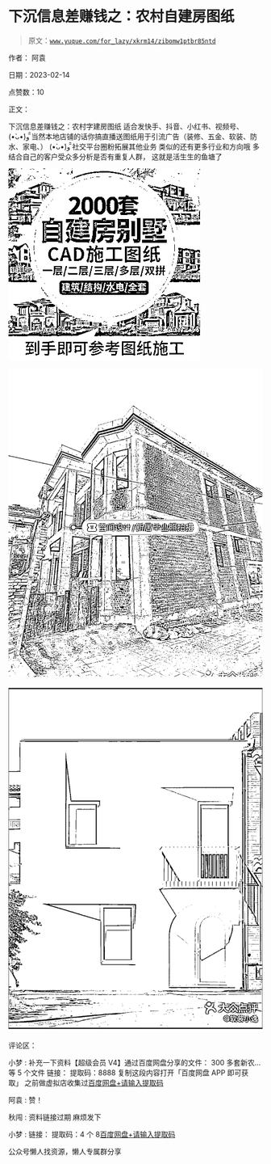 # 下沉信息差赚钱之：农村自建房图纸

> 原文：[`www.yuque.com/for_lazy/xkrm14/zibomw1ptbr85ntd`](https://www.yuque.com/for_lazy/xkrm14/zibomw1ptbr85ntd)

作者： 阿袁

日期：2023-02-14

点赞数：10

正文：

下沉信息差赚钱之：农村字建房图纸 适合发快手、抖音、小红书、视频号、 (•̀ᴗ•́)و ̑̑当然本地店铺的话你搞直播送图纸用于引流广告（装修、五金、软装、防水、家电、） (•̀ᴗ•́)و ̑̑社交平台圈粉拓展其他业务 类似的还有更多行业和方向哦 多结合自己的客户受众多分析是否有重复人群， 这就是活生生的鱼塘了

![](img/8c2aceb1614d02cca326de5878cc2683.png)

![](img/08fc855df87a41a21a1749dcae00a6fb.png)

![](img/76a39a3e2f9ba411afb4457d5777ba90.png)

评论区：

小梦 : 补充一下资料【超级会员 V4】通过百度网盘分享的文件： 300 多套新农...等 5 个文件 链接： 提取码：8888 复制这段内容打开「百度网盘 APP 即可获取」 之前做虚拟店收集过[百度网盘+请输入提取码](https://pan.baidu.com/s/1NUw4D8dALOUpAnuKj5URrg?pwd=8888)

阿袁 : 赞！

秋闯 : 资料链接过期 麻烦发下

小梦 : 链接： 提取码：4 个 8[百度网盘+请输入提取码](https://pan.baidu.com/s/1kXPRcCE9U8mj33ou5klizQ?pwd=8888)

公众号懒人找资源，懒人专属群分享

